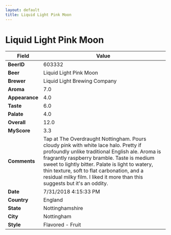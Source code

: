 ```yaml
---
layout: default
title: Liquid Light Pink Moon
---
```


# Liquid Light Pink Moon

| Field         | Value     |
|---------------|-----------|
| **BeerID** | 603332 |
| **Beer** | Liquid Light Pink Moon |
| **Brewer** | Liquid Light Brewing Company |
| **Aroma** | 7.0 |
| **Appearance** | 4.0 |
| **Taste** | 6.0 |
| **Palate** | 4.0 |
| **Overall** | 12.0 |
| **MyScore** | 3.3 |
| **Comments** | Tap at The Overdraught Nottingham. Pours cloudy pink with white lace halo. Pretty if profoundly unlike traditional English ale. Aroma is fragrantly raspberry bramble. Taste is medium sweet to lightly bitter. Palate is light to watery, thin texture, soft to flat carbonation, and a residual milky film. I liked it more than this suggests but it&#39;s an oddity. |
| **Date** | 7/31/2018 4:15:33 PM |
| **Country** | England |
| **State** | Nottinghamshire |
| **City** | Nottingham |
| **Style** | Flavored - Fruit |
